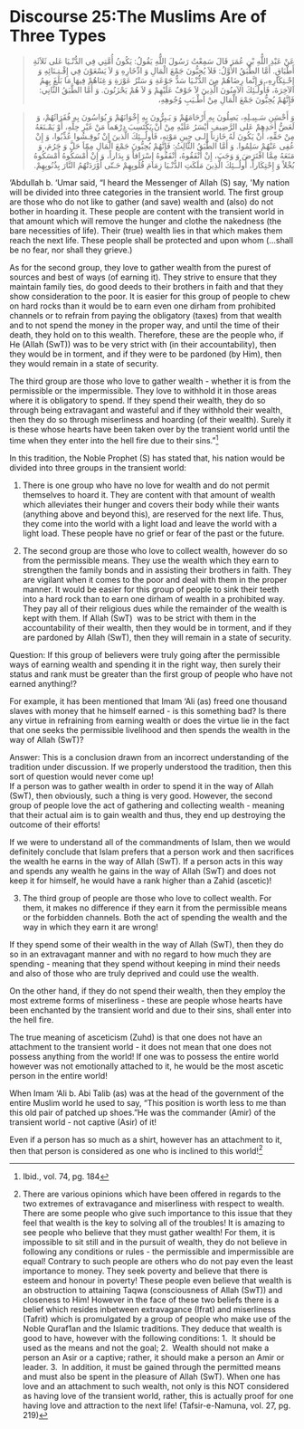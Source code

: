 Discourse 25:The Muslims Are of Three Types
===========================================

<blockquote dir="rtl">
  <p>
عَنْ عَبْدِ اللٌّهِ بْنِ عُمَرَ قَالَ سَمِعْتُ رَسُولَ اللٌّهِ
يَقُولُ: يَكُونُ أُمَّتِي فِي الدُّنْـيَا عَلى ثَلاَثَةِ أَطْبَاقٍ.
أَمَّا الطَّبَقُ الأََوَّلُ: فَلاَ يُحِبُّونَ جَمْعَ الْمَالِ وَ
ادِّخَارِهِ وَ لاَ يَسْعَوْنَ فِي إِقْـتِـنَائِهِ وَ إِحْـتِكَارِهِ،
وَ إِنَّما رِضَاهُمْ مِنَ الدُّنْـيَا سَدُّ جَوْعَةِ وَ سَتْرُ
عَوْرَةِ وَ غِنَاهُمْ فِيهَا مَا بَلَغَ بِهِمُ الآخِرَةَ، فَأُولٌـئِكَ
الآمِنُونَ الَّذِينَ لاَ خَوْفٌ عَلَيْهِمْ وَ لاَ هُمْ يَحْزَنُونَ. وَ
أَمَّا الطَّبَقُ الثَّانِي: فَإِنَّهُمْ يُحِبُّونَ جَمْعَ الْمَالِ
مِنْ أَطْـيَبِ وُجُوهِهِ،
  </p>
</blockquote>

<blockquote dir="rtl">
  <p>
وَ أَحْسَنِ سَـبِيـلِهِ، يَصِلُونَ بِهِ أَرْحَامَهُمْ وَ يَـبِرُّونَ
بِهِ إِخْوَانَهُمْ وَ يُوَاسُونَ بِهِ فُقَرَائَهُمْ، وَ لَعَضُّ
أَحَدِهِمْ عَلى الرَّضِيفِ أَيْسَرُ عَلَيْهِ مِنْ أَنْ يَكْتَسِبَ
دِرْهَماً مَنْ غَيْرِ حِلِّهِ، أَوْ يَمْـنَعَهُ مِنْ حَقِّهِ، أَنْ
يَكُونَ لَهُ خَازِناً إِِلـى حِينِ مَوْتِهِ، فَأُولٌــئِكَ الَّذينَ
إِنْ نُوقِـشُوا عُذِّبُوا، وَ إِنْ عُفِى عَنْهُمْ سَلِمُوا. وَ أَمَّا
الطَّبَقُ الثَّالِثُ: فَإِنَّهُمْ يُحِبُّونَ جَمْعَ الْمَالِ مِمّاَ
حَلَّ وَ حَرُمَ، وَ مَنَعَهُ مِمَّا افْتَرَضَ وَ وَجَبَ، إِنْ
أَنْفَقُوهُ، أَنْفَقُوهُ إِسْرَافاً وَ بِدَاراً، وَ إِنْ أَمْسَكُوهُ
أَمْسَكُوهُ بُخْلاً وَ إِحْتِكَاراً، أُولٌــئِكَ الَّذِينَ مَلَكَتِ
الدُّنْـيَا زِمَامَ قُلُوبِهِمْ حَـتّى أَوْرَدَتْهُمُ النَّارَ
بِذُنُوبِهِمْ.
  </p>
</blockquote>

‘Abdullah b. ‘Umar said, “I heard the Messenger of Allah (S) say, 'My
nation will be divided into three categories in the transient world. The
first group are those who do not like to gather (and save) wealth and
(also) do not bother in hoarding it. These people are content with the
transient world in that amount which will remove the hunger and clothe
the nakedness (the bare necessities of life). Their (true) wealth lies
in that which makes them reach the next life. These people shall be
protected and upon whom (…shall be no fear, nor shall they grieve.)

As for the second group, they love to gather wealth from the purest of
sources and best of ways (of earning it). They strive to ensure that
they maintain family ties, do good deeds to their brothers in faith and
that they show consideration to the poor. It is easier for this group of
people to chew on hard rocks than it would be to earn even one dirham
from prohibited channels or to refrain from paying the obligatory
(taxes) from that wealth and to not spend the money in the proper way,
and until the time of their death, they hold on to this wealth.
Therefore, these are the people who, if He (Allah (SwT)) was to be very
strict with (in their accountability), then they would be in torment,
and if they were to be pardoned (by Him), then they would remain in a
state of security.

The third group are those who love to gather wealth - whether it is from
the permissible or the impermissible. They love to withhold it in those
areas where it is obligatory to spend. If they spend their wealth, they
do so through being extravagant and wasteful and if they withhold their
wealth, then they do so through miserliness and hoarding (of their
wealth). Surely it is these whose hearts have been taken over by the
transient world until the time when they enter into the hell fire due to
their sins.”[^1]

In this tradition, the Noble Prophet (S) has stated that, his nation
would be divided into three groups in the transient world:

1. There is one group who have no love for wealth and do not permit
themselves to hoard it. They are content with that amount of wealth
which alleviates their hunger and covers their body while their wants
(anything above and beyond this), are reserved for the next life. Thus,
they come into the world with a light load and leave the world with a
light load. These people have no grief or fear of the past or the
future.

2. The second group are those who love to collect wealth, however do so
from the permissible means. They use the wealth which they earn to
strengthen the family bonds and in assisting their brothers in faith.
They are vigilant when it comes to the poor and deal with them in the
proper manner. It would be easier for this group of people to sink their
teeth into a hard rock than to earn one dirham of wealth in a prohibited
way. They pay all of their religious dues while the remainder of the
wealth is kept with them. If Allah (SwT)  was to be strict with them in
the accountability of their wealth, then they would be in torment, and
if they are pardoned by Allah (SwT), then they will remain in a state of
security.

Question: If this group of believers were truly going after the
permissible ways of earning wealth and spending it in the right way,
then surely their status and rank must be greater than the first group
of people who have not earned anything!?

For example, it has been mentioned that Imam ‘Ali (as) freed one
thousand slaves with money that he himself earned - is this something
bad? Is there any virtue in refraining from earning wealth or does the
virtue lie in the fact that one seeks the permissible livelihood and
then spends the wealth in the way of Allah (SwT)?

Answer: This is a conclusion drawn from an incorrect understanding of
the tradition under discussion. If we properly understood the tradition,
then this sort of question would never come up!  
 If a person was to gather wealth in order to spend it in the way of
Allah (SwT), then obviously, such a thing is very good. However, the
second group of people love the act of gathering and collecting wealth -
meaning that their actual aim is to gain wealth and thus, they end up
destroying the outcome of their efforts!

If we were to understand all of the commandments of Islam, then we would
definitely conclude that Islam prefers that a person work and then
sacrifices the wealth he earns in the way of Allah (SwT). If a person
acts in this way and spends any wealth he gains in the way of Allah
(SwT) and does not keep it for himself, he would have a rank higher than
a Zahid (ascetic)!

3. The third group of people are those who love to collect wealth. For
them, it makes no difference if they earn it from the permissible means
or the forbidden channels. Both the act of spending the wealth and the
way in which they earn it are wrong!

If they spend some of their wealth in the way of Allah (SwT), then they
do so in an extravagant manner and with no regard to how much they are
spending - meaning that they spend without keeping in mind their needs
and also of those who are truly deprived and could use the wealth.

On the other hand, if they do not spend their wealth, then they employ
the most extreme forms of miserliness - these are people whose hearts
have been enchanted by the transient world and due to their sins, shall
enter into the hell fire.

The true meaning of asceticism (Zuhd) is that one does not have an
attachment to the transient world - it does not mean that one does not
possess anything from the world! If one was to possess the entire world
however was not emotionally attached to it, he would be the most ascetic
person in the entire world!

When Imam ‘Ali b. Abi Talib (as) was at the head of the government of
the entire Muslim world he used to say, “This position is worth less to
me than this old pair of patched up shoes.”He was the commander (Amir)
of the transient world - not captive (Asir) of it!

Even if a person has so much as a shirt, however has an attachment to
it, then that person is considered as one who is inclined to this
world![^2]

[^1]: Ibid., vol. 74, pg. 184

[^2]: There are various opinions which have been offered in regards to
the two extremes of extravagance and miserliness with respect to wealth.
There are some people who give such importance to this issue that they
feel that wealth is the key to solving all of the troubles! It is
amazing to see people who believe that they must gather wealth! For
them, it is impossible to sit still and in the pursuit of wealth, they
do not believe in following any conditions or rules - the permissible
and impermissible are equal! Contrary to such people are others who do
not pay even the least importance to money. They seek poverty and
believe that there is esteem and honour in poverty! These people even
believe that wealth is an obstruction to attaining Taqwa (consciousness
of Allah (SwT)) and closeness to Him! However in the face of these two
beliefs there is a belief which resides inbetween extravagance (Ifrat)
and miserliness (Tafrit) which is promulgated by a group of people who
make use of the Noble Quraf1an and the Islamic traditions. They deduce
that wealth is good to have, however with the following conditions: 1. 
It should be used as the means and not the goal; 2.  Wealth should not
make a person an Asir or a captive; rather, it should make a person an
Amir or leader. 3.  In addition, it must be gained through the permitted
means and must also be spent in the pleasure of Allah (SwT). When one
has love and an attachment to such wealth, not only is this NOT
considered as having love of the transient world, rather, this is
actually proof for one having love and attraction to the next life!
(Tafsir-e-Namuna, vol. 27, pg. 219)


